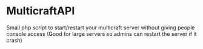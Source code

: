 MulticraftAPI
=============

Small php script to start/restart your multicraft server without giving people console access (Good for large servers so admins can restart the server if it crash)

